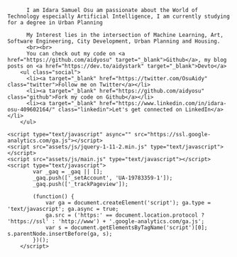 <body>
    
          I am Idara Samuel Osu am passionate about the World of Technology especially Artificial Intelligence, I am currently studying for a degree in Urban Planning 
	
          My Interest lies in the intersection of Machine Learning, Art, Software Engineering, City Development, Urban Planning and Housing.
          <br><br>
          You can check out my code on <a href="https://github.com/aidyosu" target="_blank">Github</a>, my blog posts on <a href="https://dev.to/aidystark" target="_blank">Devto</a> 
        <ul class="social">
          <li><a target="_blank" href="https://twitter.com/OsuAidy" class="twitter">Follow me on Twitter</a></li>
          <li><a target="_blank" href="https://github.com/aidyosu" class="github">Fork my code on Github</a></li>
          <li><a target="_blank" href="https://www.linkedin.com/in/idara-osu-409602164/" class="linkedin">Let's get connected on LinkedIn</a></li>
        </ul>

	<script type="text/javascript" async="" src="https://ssl.google-analytics.com/ga.js"></script>
	<script src="assets/js/jquery-1-11-2.min.js" type="text/javascript"></script>
	<script src="assets/js/main.js" type="text/javascript"></script>
	<script type="text/javascript">
			var _gaq = _gaq || [];
		  	_gaq.push(['_setAccount', 'UA-19783359-1']);
		  	_gaq.push(['_trackPageview']);

		  	(function() {
				var ga = document.createElement('script'); ga.type = 'text/javascript'; ga.async = true;
				ga.src = ('https:' == document.location.protocol ? 'https://ssl' : 'http://www') + '.google-analytics.com/ga.js';
				var s = document.getElementsByTagName('script')[0]; s.parentNode.insertBefore(ga, s);
		  	})();
		</script>
  

</body>
